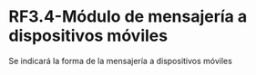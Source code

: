 # RF3.4-Módulo de mensajería a dispositivos móviles


Se indicará la forma de la mensajería a dispositivos móviles









